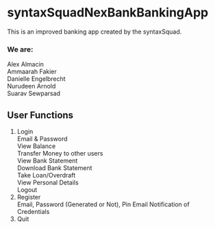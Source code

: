 # syntaxSquadNexBankBankingApp
This is an improved banking app created by the syntaxSquad. <br>
### We are:
Alex Almacin<br>
Ammaarah Fakier <br>
Danielle Engelbrecht<br>
Nurudeen Arnold<br>
Suarav Sewparsad<br>

## User Functions

1) Login <br>
       Email & Password <br>
       View Balance <br>
       Transfer Money to other users<br>
       View Bank Statement<br>
       Download Bank Statement<br>
       Take Loan/Overdraft<br>
       View Personal Details<br>
       Logout<br>
3) Register <br>
   Email, Password (Generated or Not), Pin
   Email Notification of Credentials
5) Quit
